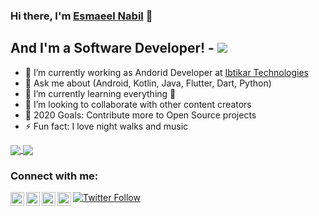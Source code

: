 


### Hi there, I'm [Esmaeel Nabil](https://www.linkedin.com/in/esmaeel-nabil-1813649b/) 👋 

## And I'm a Software Developer! - [![](https://komarev.com/ghpvc/?username=EsmaeelNabil&label=Views&color=brightgreen&style=plastic)](https://github.com/EsmaeelNabil)

- 🔭  I’m currently working as Andorid Developer at [Ibtikar Technologies](https://github.com/ibtikar)
- 💬  Ask me about (Android, Kotlin, Java, Flutter, Dart, Python)
- 🌱  I’m currently learning everything 🤣
- 👯  I’m looking to collaborate with other content creators
- 🥅  2020 Goals: Contribute more to Open Source projects
- ⚡   Fun fact: I love night walks and music


<a href="https://www.linkedin.com/in/esmaeel-nabil-1813649b/">
  <img align="center" src="https://github-readme-stats-amber-one.vercel.app/api?username=esmaeelnabil&show_icons=true" />
</a>
<a href="https://www.linkedin.com/in/esmaeel-nabil-1813649b/">
  <img align="center" src="https://github-readme-stats-amber-one.vercel.app/api/top-langs/?username=esmaeelnabil&layout=compact" />
</a>



### Connect with me:

[<img align="left" alt="EsmaeelNabil | Facebook" width="22px" src="https://cdn.jsdelivr.net/npm/simple-icons@v3/icons/facebook.svg" />][facebook]
[<img align="left" alt="EsmaeelNabil | Twitter" width="22px" src="https://cdn.jsdelivr.net/npm/simple-icons@v3/icons/twitter.svg" />][twitter]
[<img align="left" alt="EsmaeelNabil | LinkedIn" width="22px" src="https://cdn.jsdelivr.net/npm/simple-icons@v3/icons/linkedin.svg" />][linkedin]
[<img align="left" alt="EsmaeelNabil | Instagram" width="22px" src="https://cdn.jsdelivr.net/npm/simple-icons@v3/icons/instagram.svg" />][instagram]
[![Twitter Follow](https://img.shields.io/twitter/follow/NomadSEG?color=1DA1F2&logo=twitter&style=for-the-badge)](https://twitter.com/intent/follow?original_referer=https%3A%2F%2Fgithub.com%2FEsmaeelNabil&screen_name=NomadSEG)



[linkedin]: https://www.linkedin.com/in/esmaeel-nabil-1813649b/
[twitter]: https://twitter.com/NomadSEG
[facebook]: https://www.facebook.com/esmaeelnapil3
[instagram]: https://www.instagram.com/esmaeelnabil/
